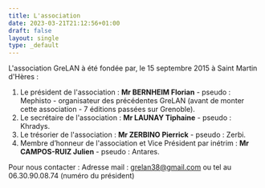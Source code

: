 ```yaml
---
title: L'association
date: 2023-03-21T21:12:56+01:00
draft: false
layout: single
type: _default
---
```

L'association GreLAN à été fondée par, le 15 septembre 2015 à Saint Martin d'Hères :

1. Le président de l'association :
   **Mr BERNHEIM Florian** - pseudo : Mephisto - organisateur des précédentes GreLAN (avant de monter cette association - 7 éditions passées sur Grenoble).
2. Le secrétaire de l'association :
   **Mr LAUNAY Tiphaine** - pseudo : Khradys.
3. Le trésorier de l'association :
   **Mr ZERBINO Pierrick** - pseudo : Zerbi.
4. Membre d’honneur de l'association et Vice Président par inétrim :
   **Mr CAMPOS-RUIZ Julien** - pseudo : Antares.

Pour nous contacter :
Adresse mail : [grelan38@gmail.com](mailto:grelan38@gmail.com) ou tel au 06.30.90.08.74 (numéro du président)